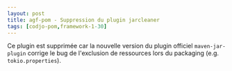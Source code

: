 ```yaml
---
layout: post
title: agf-pom - Suppression du plugin jarcleaner
tags: [codjo-pom,framework-1-30]
---
```

Ce plugin est supprimée car la nouvelle version du plugin officiel ```maven-jar-plugin``` corrige le bug de l'exclusion de ressources lors du packaging (e.g. ```tokio.properties```).
